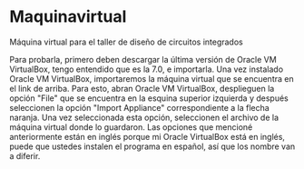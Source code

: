 # Maquinavirtual
Máquina virtual para el taller de diseño de circuitos integrados

Para probarla, primero deben descargar la última versión de Oracle VM VirtualBox, tengo entendido que es la 7.0, e importarla. Una vez instalado Oracle VM VirtualBox, importaremos la máquina virtual que se encuentra en el link de arriba. Para esto, abran Oracle VM VirtualBox, desplieguen la opción "File" que se encuentra en la esquina superior izquierda y después seleccionen la opción "Import Appliance" correspondiente a la flecha naranja. Una vez seleccionada esta opción, seleccionen el archivo de la máquina virtual donde lo guardaron. Las opciones que mencioné anteriormente están en inglés porque mi Oracle VirtualBox está en inglés, puede que ustedes instalen el programa en español, así que los nombre van a diferir.
